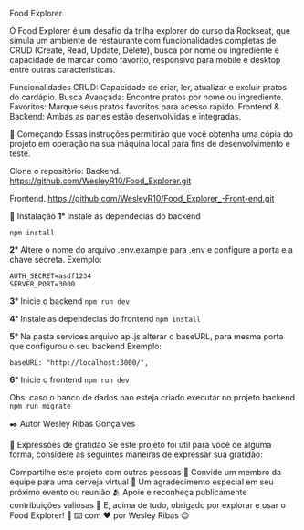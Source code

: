 Food Explorer

O Food Explorer é um desafio da trilha explorer do curso da Rockseat, que simula um ambiente de restaurante com funcionalidades completas de CRUD (Create, Read, Update, Delete), busca por nome ou ingrediente e capacidade de marcar como favorito, responsivo para mobile e desktop entre outras características.

Funcionalidades CRUD: Capacidade de criar, ler, atualizar e excluir pratos do cardápio. Busca Avançada: Encontre pratos por nome ou ingrediente. Favoritos: Marque seus pratos favoritos para acesso rápido. Frontend & Backend: Ambas as partes estão desenvolvidas e integradas.

🚀 Começando Essas instruções permitirão que você obtenha uma cópia do projeto em operação na sua máquina local para fins de desenvolvimento e teste.

Clone o repositório: Backend. https://github.com/WesleyR10/Food_Explorer.git

Frontend. https://github.com/WesleyR10/Food_Explorer_-Front-end.git

🔧 Instalação 
**1°** Instale as dependecias do backend 
```
npm install
```

**2°** Altere o nome do arquivo .env.example para .env e configure a porta e a chave secreta. Exemplo:
```
AUTH_SECRET=asdf1234
SERVER_PORT=3000
```
**3°** Inicie o backend ```npm run dev```

**4°** Instale as dependecias do frontend ```npm install```

**5°** Na pasta services arquivo api.js alterar o baseURL, para mesma porta que configurou o seu backend 
Exemplo:
```
baseURL: "http://localhost:3000/",
```
**6°** Inicie o frontend ```npm run dev```

Obs: caso o banco de dados nao esteja criado executar no projeto backend ``` npm run migrate ```   

✒️ Autor
 Wesley Ribas Gonçalves

🎁 Expressões de gratidão Se este projeto foi útil para você de alguma forma, considere as seguintes maneiras de expressar sua gratidão:

Compartilhe este projeto com outras pessoas 📢
Convide um membro da equipe para uma cerveja virtual 🍺
Um agradecimento especial em seu próximo evento ou reunião 🫂
Apoie e reconheça publicamente contribuições valiosas 🌟
E, acima de tudo, obrigado por explorar e usar o Food Explorer! 🙏 
⌨️ com ❤️ por Wesley Ribas 😊
